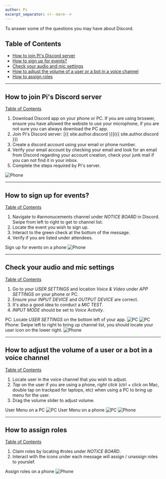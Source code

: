 ```yaml
---
author: Pi
excerpt_separator: <!--more-->
---
```


To answer some of the questions you may have about Discord.

<!--more-->

## Table of Contents ##


* [How to join Pi's Discord server](#how-to-join-pis-discord-server)
* [How to sign up for events?](#how-to-sign-up-for-events)
* [Check your audio and mic settings](#check-your-audio-and-mic-settings)
* [How to adjust the volume of a user or a bot in a voice channel](#how-to-adjust-the-volume-of-a-user-or-a-bot-in-a-voice-channel)
* [How to assign roles](#how-to-assign-roles)



***
## How to join Pi's Discord server ##
[Table of Contents](#table-of-contents)

1. Download Discord app on your phone or PC.  If you are using broswer, ensure you have allowed the webiste to use your microphone, if you are not sure you can always download the PC app.
1. Join Pi's Discord server: [{{ site.author.discord }}]({{ site.author.discord }})
1. Create a discord account using your email or phone number.
1. Verify your email account by checking your email and look for an email from
   Discord regarding your account creation, check your junk mail if you
can not find it in your inbox.
1. Complete the steps required by Pi's server.


![Phone](/assets/Discord-phone-join-server.gif)


***
## How to sign up for events? ##
[Table of Contents](#table-of-contents)

1. Navigate to #annonucements channel under *NOTICE BOARD* in Discord.  Swipe from left to right to
   get to channel list.
1. Locate the event you wish to sign up.
1. Interact to the green check at the bottom of the message.
1. Verify if you are listed under attendees.

Sign up for events on a phone
![Phone](/assets/Discord-phone-signup.gif)

***
## Check your audio and mic settings ##
[Table of Contents](#table-of-contents)

1. Go to your *USER SETTINGS* and location *Voice & Video* under *APP SETTINGS* on
your phone or PC.
1. Ensure your *INPUT DEVICE* and *OUTPUT DEVICE* are correct.
1. It's also a good idea to conduct a *MIC TEST*.
1. *INPUT MODE* should be set to _Voice Activity_. 

PC: Locate *USER SETTINGS* on the bottom left of your app.
![PC](/assets/Discord-PC-User-Setting.png)
![PC](/assets/Discord-PC-Voice-Setting.png)
Phone: Swipe left to right to bring up channel list, you should locate your
user icon on the lower right.
![Phone](/assets/Discord-phone-voice-setting.gif)


***
## How to adjust the volume of a user or a bot in a voice channel ##
[Table of Contents](#table-of-contents)

1. Locate user in the voice channel that you wish to adjust.
2. *Tap* on the user if you are using a phone, *right click* (ctrl + click on Mac,
   double tap on trackpad for laptops, etc) when using a PC to bring up menu for the user.
1. Drag the volume slider to adjust volume.

User Menu on a PC
![PC](/assets/Discord-PC-Background-Music.png)
User Menu on a phone
![PC](/assets/Discord-PC-Background-Music.png)
![Phone](/assets/Discord-phone-background-music.gif)


***
## How to assign roles ##
[Table of Contents](#table-of-contents)

1. Claim roles by locating #roles under *NOTICE BOARD*.
1. Interact with the icons under each message will assign / unassign roles to
   yourslef.

Assign roles on a phone
![Phone](/assets/Discord-phone-roles.gif)
